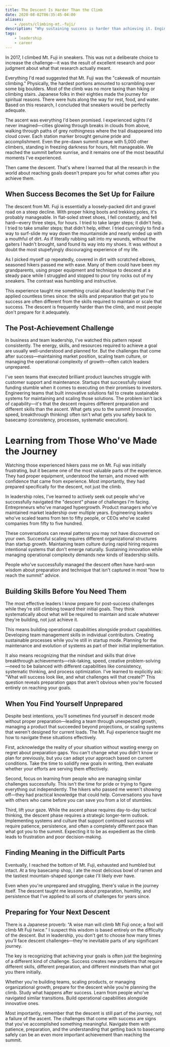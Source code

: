 ```yaml
---
title: The Descent Is Harder Than the Climb
date: 2020-08-02T06:35:45-04:00
aliases:
    - /posts/climbing-mt.-fuji/
description: "Why sustaining success is harder than achieving it. Engineering leadership lessons on preparing teams for the challenges that come after reaching goals."
tags:
    - leadership
    - career
---
```


In 2017, I climbed Mt. Fuji in sneakers. This was not a deliberate choice to increase the challenge—it was the result of excellent research and poor judgment about what that research actually meant.

Everything I'd read suggested that Mt. Fuji was the "cakewalk of mountain climbing." Physically, the hardest portions amounted to scrambling over some big boulders. Most of the climb was no more taxing than hiking or climbing stairs. Japanese folks in their eighties made the journey for spiritual reasons. There were huts along the way for rest, food, and water. Based on this research, I concluded that sneakers would be perfectly adequate.

The ascent was everything I'd been promised. I experienced sights I'd never imagined—cities glowing through breaks in clouds from above, walking through paths of grey nothingness where the trail disappeared into cloud cover. Each station marker brought genuine pride and accomplishment. Even the pre-dawn summit queue with 5,000 other climbers, standing in freezing darkness for hours, felt manageable. We reached the summit before sunrise, and it remains one of the most beautiful moments I've experienced.

Then came the descent. That's where I learned that all the research in the world about reaching goals doesn't prepare you for what comes after you achieve them.

## When Success Becomes the Set Up for Failure

The descent from Mt. Fuji is essentially a loosely-packed dirt and gravel road on a steep decline. With proper hiking boots and trekking poles, it's probably manageable. In flat-soled street shoes, I fell constantly, and fell hard—every three steps, for hours. I tried to take larger steps; it didn't help. I tried to take smaller steps; that didn't help, either. I tried cunningly to find a way to surf-slide my way down the mountainside and nearly ended up with a mouthful of dirt. As if literally rubbing salt into my wounds, without the gaiters I hadn't brought, sand found its way into my shoes. It was without a doubt the most stupefyingly discouraging experience of my life.

As I picked myself up repeatedly, covered in dirt with scratched elbows, seasoned hikers passed me with ease. Many of them could have been my grandparents, using proper equipment and technique to descend at a steady pace while I struggled and stopped to pour tiny rocks out of my sneakers. The contrast was humbling and instructive.

This experience taught me something crucial about leadership that I've applied countless times since: the skills and preparation that get you to success are often different from the skills required to maintain or scale that success. The descent is frequently harder than the climb, and most people don't prepare for it adequately.

## The Post-Achievement Challenge

In business and team leadership, I've watched this pattern repeat consistently. The energy, skills, and resources required to achieve a goal are usually well-understood and planned for. But the challenges that come after success—maintaining market position, scaling team culture, or managing the operational complexity of growth—often catch leaders unprepared.

I've seen teams that executed brilliant product launches struggle with customer support and maintenance. Startups that successfully raised funding stumble when it comes to executing on their promises to investors. Engineering teams that built innovative solutions fail to create sustainable systems for maintaining and scaling those solutions.
The problem isn't lack of capability—it's that the descent requires different preparation and different skills than the ascent. What gets you to the summit (innovation, speed, breakthrough thinking) often isn't what gets you safely back to basecamp (consistency, processes, systematic execution).

# Learning from Those Who've Made the Journey
Watching those experienced hikers pass me on Mt. Fuji was initially frustrating, but it became one of the most valuable parts of the experience. They had proper equipment, understood the terrain, and moved with confidence that came from experience. Most importantly, they had prepared specifically for the descent, not just the climb.

In leadership roles, I've learned to actively seek out people who've successfully navigated the "descent" phase of challenges I'm facing. Entrepreneurs who've managed hypergrowth. Product managers who've maintained market leadership over multiple years. Engineering leaders who've scaled teams from ten to fifty people, or CEOs who’ve scaled companies from fifty to five hundred.

These conversations can reveal patterns you may not have discovered on your own. Successful scaling requires different organizational structures than startup growth. Maintaining team culture during rapid hiring requires intentional systems that don't emerge naturally. Sustaining innovation while managing operational complexity demands new kinds of leadership skills.

People who've successfully managed the descent often have hard-won wisdom about preparation and technique that isn't captured in most "how to reach the summit" advice.

## Building Skills Before You Need Them

The most effective leaders I know prepare for post-success challenges while they're still climbing toward their initial goals. They think systematically about what will be required to maintain and scale whatever they're building, not just achieve it.

This means building operational capabilities alongside product capabilities. Developing team management skills in individual contributors. Creating sustainable processes while you're still in startup mode. Planning for the maintenance and evolution of systems as part of their initial implementation.

It also means recognizing that the mindset and skills that drive breakthrough achievements—risk-taking, speed, creative problem-solving—need to be balanced with different capabilities like consistency, systematic thinking, and process optimization.
I've learned to explicitly ask: "What will success look like, and what challenges will that create?" This question reveals preparation gaps that aren't obvious when you're focused entirely on reaching your goals.

## When You Find Yourself Unprepared

Despite best intentions, you'll sometimes find yourself in descent mode without proper preparation—leading a team through unexpected growth, managing a product that succeeded beyond projections, or scaling systems that weren't designed for current loads. The Mt. Fuji experience taught me how to navigate these situations effectively.

First, acknowledge the reality of your situation without wasting energy on regret about preparation gaps. You can't change what you didn't know or plan for previously, but you can adapt your approach based on current conditions. Take the time to solidify new goals in writing, then evaluate whether your efforts are serving them effectively. 

Second, focus on learning from people who are managing similar challenges successfully. This isn't the time for pride or trying to figure everything out independently. The hikers who passed me weren't showing off—they had practical knowledge that could help. Conversations you have with others who came before you can save you from a lot of stumbles. 

Third, lift your gaze. While the ascent phase requires day-to-day tactical thinking, the descent phase requires a strategic longer-term outlook. Implementing systems and culture that support continued success will require patience, persistence, and often a completely different pace than what got you to the summit. Expecting it to be as expedient as the climb leads to frustration and poor decision-making.

## Finding Meaning in the Difficult Parts
Eventually, I reached the bottom of Mt. Fuji, exhausted and humbled but intact. At a tiny basecamp shop, I ate the most delicious bowl of ramen and the tastiest mountain-shaped sponge cake I'll likely ever have.

Even when you're unprepared and struggling, there's value in the journey itself. The descent taught me lessons about preparation, humility, and persistence that I've applied to all sorts of challenges for years since.

## Preparing for Your Next Descent

There is a Japanese proverb: “A wise man will climb Mt Fuji once; a fool will climb Mt Fuji twice.” I suspect this wisdom is based entirely on the difficulty of the descent. But in leadership, you don't get to choose how many times you'll face descent challenges—they're inevitable parts of any significant journey.

The key is recognizing that achieving your goals is often just the beginning of a different kind of challenge. Success creates new problems that require different skills, different preparation, and different mindsets than what got you there initially.

Whether you're building teams, scaling products, or managing organizational growth, prepare for the descent while you're planning the climb. Study what happens after success. Learn from people who've navigated similar transitions. Build operational capabilities alongside innovative ones.

Most importantly, remember that the descent is still part of the journey, not a failure of the ascent. The challenges that come with success are signs that you've accomplished something meaningful. Navigate them with patience, preparation, and the understanding that getting back to basecamp safely can be an even more important achievement than reaching the summit.

